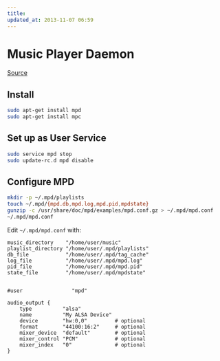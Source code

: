 ```yaml
---
title:
updated_at: 2013-11-07 06:59
---
```


#  Music Player Daemon

[Source](http://crunchbang.org/forums/viewtopic.php?id=17386)

## Install

```bash
sudo apt-get install mpd
sudo apt-get install mpc
```

## Set up as User Service

```bash
sudo service mpd stop
sudo update-rc.d mpd disable
```

## Configure MPD

```bash
mkdir -p ~/.mpd/playlists
touch ~/.mpd/{mpd.db,mpd.log,mpd.pid,mpdstate}
gunzip -c /usr/share/doc/mpd/examples/mpd.conf.gz > ~/.mpd/mpd.conf
~/.mpd/mpd.conf
```

Edit `~/.mpd/mpd.conf` with:

```
music_directory    "/home/user/music"
playlist_directory "/home/user/.mpd/playlists"
db_file            "/home/user/.mpd/tag_cache"
log_file           "/home/user/.mpd/mpd.log"
pid_file           "/home/user/.mpd/mpd.pid"
state_file         "/home/user/.mpd/mpdstate"


#user                "mpd"

audio_output {
    type          "alsa"
    name          "My ALSA Device"
    device        "hw:0,0"         # optional
    format        "44100:16:2"     # optional
    mixer_device  "default"        # optional
    mixer_control "PCM"            # optional
    mixer_index   "0"              # optional
}

```
